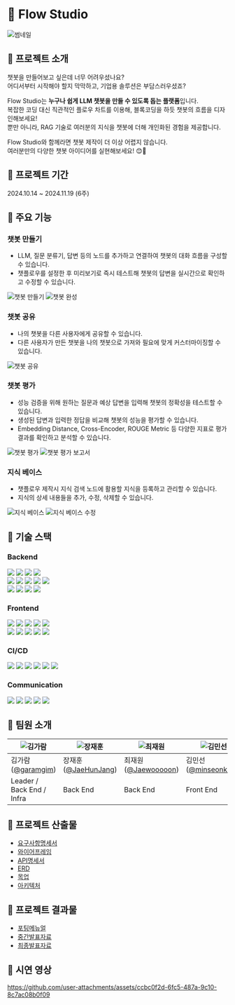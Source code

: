 # 🤖 Flow Studio

![썸네일](./docs/assets/thumbnail.png)


## 💜 프로젝트 소개

챗봇을 만들어보고 싶은데 너무 어려우셨나요?<br/>
어디서부터 시작해야 할지 막막하고, 기업용 솔루션은 부담스러우셨죠?

Flow Studio는 **누구나 쉽게 LLM 챗봇을 만들 수 있도록 돕는 플랫폼**입니다.<br/>
복잡한 코딩 대신 직관적인 플로우 차트를 이용해, 블록코딩을 하듯 챗봇의 흐름을 디자인해보세요!<br/>
뿐만 아니라, RAG 기술로 여러분의 지식을 챗봇에 더해 개인화된 경험을 제공합니다. 

Flow Studio와 함께라면 챗봇 제작이 더 이상 어렵지 않습니다.<br/>
여러분만의 다양한 챗봇 아이디어를 실현해보세요! 😊🚀

## 💜 프로젝트 기간
2024.10.14 ~ 2024.11.19 (6주)


## 💜 주요 기능

### 챗봇 만들기

- LLM, 질문 분류기, 답변 등의 노드를 추가하고 연결하여 챗봇의 대화 흐름을 구성할 수 있습니다.
- 챗플로우를 설정한 후 미리보기로 즉시 테스트해 챗봇의 답변을 실시간으로 확인하고 수정할 수 있습니다.

![챗봇 만들기](./docs/assets/screen_workflow.png)
![챗봇 완성](./docs/assets/screen_chatbot_complete.PNG)

### 챗봇 공유

- 나의 챗봇을 다른 사용자에게 공유할 수 있습니다.
- 다른 사용자가 만든 챗봇을 나의 챗봇으로 가져와 필요에 맞게 커스터마이징할 수 있습니다.

![챗봇 공유](./docs/assets/screen_template.png)

### 챗봇 평가

- 성능 검증을 위해 원하는 질문과 예상 답변을 입력해 챗봇의 정확성을 테스트할 수 있습니다.
- 생성된 답변과 입력한 정답을 비교해 챗봇의 성능을 평가할 수 있습니다.
- Embedding Distance, Cross-Encoder, ROUGE Metric 등 다양한 지표로 평가 결과를 확인하고 분석할 수 있습니다.

![챗봇 평가](./docs/assets/screen_evaluation.png)
![챗봇 평가 보고서](./docs/assets/screen_report.PNG)

### 지식 베이스

- 챗플로우 제작시 지식 검색 노드에 활용할 지식을 등록하고 관리할 수 있습니다.
- 지식의 상세 내용들을 추가, 수정, 삭제할 수 있습니다.

![지식 베이스](./docs/assets/screen_knowledge.png)
![지식 베이스 수정](./docs/assets/screen_knowledge_chunks.png)

## 💜 기술 스택

### **Backend**

<img src="https://img.shields.io/badge/IntelliJ IDEA-000000?style=for-the-badge&logo=IntelliJ IDEA&logoColor=white"> <img src="https://img.shields.io/badge/Spring-6DB33F?style=for-the-badge&logo=spring&logoColor=white"> <img src="https://img.shields.io/badge/SpringBoot-6DB33F?style=for-the-badge&logo=Spring Boot&logoColor=white"> <img src="https://img.shields.io/badge/Swagger-85EA2D?style=for-the-badge&logo=Swagger&logoColor=white"> <br> <img src="https://img.shields.io/badge/Redis-DC382D?style=for-the-badge&logo=Redis&logoColor=white"> <img src="https://img.shields.io/badge/MySQL-4479A1?style=for-the-badge&logo=MySQL&logoColor=white"> <img src="https://img.shields.io/badge/Milvus-00A1EA?style=for-the-badge&logo=Milvus&logoColor=white"> <img src="https://img.shields.io/badge/QueryDSL-0085C9?style=for-the-badge&logo=QueryDSL&logoColor=white"> <img src="https://img.shields.io/badge/AWS S3-569A31?style=for-the-badge&logo=amazons3&logoColor=white"> <br/>  <img src="https://img.shields.io/badge/Fast API-009688?style=for-the-badge&logo=fastapi&logoColor=white"> <img src="https://img.shields.io/badge/pycharm-000000?style=for-the-badge&logo=pycharm&logoColor=white"> <img src="https://img.shields.io/badge/Langchain4j-1C3C3C?style=for-the-badge&logo=Langchain&logoColor=white"> <img src="https://img.shields.io/badge/junit5-25A162?style=for-the-badge&logo=junit5&logoColor=white"> 


### **Frontend**

<img src="https://img.shields.io/badge/Visual Studio Code-007ACC?style=for-the-badge&logo=Visual Studio Code&logoColor=white"> <img src="https://img.shields.io/badge/Next.js-000000?style=for-the-badge&logo=nextdotjs&logoColor=white"> <img src="https://img.shields.io/badge/Typescript-3178C6?style=for-the-badge&logo=Typescript&logoColor=white"> <img src="https://img.shields.io/badge/recoil-3578E5?style=for-the-badge&logo=recoil&logoColor=white"> <img src="https://img.shields.io/badge/axios-5A29E4?style=for-the-badge&logo=styledcomponents&logoColor=white"> <br> <img src="https://img.shields.io/badge/Tailwind%20CSS-06B6D4?style=for-the-badge&logo=Tailwind CSS&logoColor=white"> <img src="https://img.shields.io/badge/Storybook-FF4785?style=for-the-badge&logo=Storybook&logoColor=white"> <img src="https://img.shields.io/badge/reactquery-FF4154?style=for-the-badge&logo=reactquery&logoColor=white"> <img src="https://img.shields.io/badge/Chart.js-FF6384?style=for-the-badge&logo=chartdotjs&logoColor=white"> <img src="https://img.shields.io/badge/Jest-C21325?style=for-the-badge&logo=jest&logoColor=white">


### **CI/CD**

<img src="https://img.shields.io/badge/AWS EC2-232F3E?style=for-the-badge&logo=Amazon AWS&logoColor=white"> <img src="https://img.shields.io/badge/Jenkins-D24939?style=for-the-badge&logo=Jenkins&logoColor=white"> <img src="https://img.shields.io/badge/Docker-2496ED?style=for-the-badge&logo=Docker&logoColor=white"> <img src="https://img.shields.io/badge/Docker Compose-2496ED?style=for-the-badge&logo=Docker&logoColor=white"> <img src="https://img.shields.io/badge/NGINX-009639?style=for-the-badge&logo=NGINX&logoColor=white"> <img src="https://img.shields.io/badge/SSL-000000?style=for-the-badge&logo=&logoColor=white">

### **Communication**

<img src="https://img.shields.io/badge/Git(Gitlab)-FCA121?style=for-the-badge&logo=Gitlab&logoColor=white"> <img src="https://img.shields.io/badge/Jira-0052CC?style=for-the-badge&logo=Jira&logoColor=white"> <img src="https://img.shields.io/badge/Notion-000000?style=for-the-badge&logo=Notion&logoColor=white"> <img src="https://img.shields.io/badge/Mattermost-0058CC?style=for-the-badge&logo=Mattermost&logoColor=white"> <img src="https://img.shields.io/badge/Figma-F24E1E?style=for-the-badge&logo=Figma&logoColor=white">


## 💜 팀원 소개
| ![김가람](https://avatars.githubusercontent.com/garamgim) | ![장재훈](https://avatars.githubusercontent.com/JaeHunJang)  | ![최재원](https://avatars.githubusercontent.com/Jaewooooon) | ![김민선](https://avatars.githubusercontent.com/u/76653033?v=4) | ![고도연](https://avatars.githubusercontent.com/doyeon01) | ![정현수](https://avatars.githubusercontent.com/u/109744927?v=4) |
|---------------------------------------------------------------------------------------------------------------|----------------------------------------------------------------------------------------------------|---------------------------------------------------------------------------------------------------------------|-------------------------------------------------------------------------------------------------|--------------------------------------------------------------------------------------------------|--------------------------------------------------------------------------------------------------|
| 김가람([@garamgim](https://github.com/garamgim)) | 장재훈([@JaeHunJang](https://github.com/JaeHunJang))  | 최재원([@Jaewooooon](https://github.com/Jaewooooon)) | 김민선([@minseonkkim](https://github.com/minseonkkim)) | 고도연([@doyeon01](https://github.com/doyeon01)) | 정현수([@surina125](https://github.com/surina125)) |
| Leader / Back End / Infra | Back End | Back End | Front End | Front End | Front End |


## 💜 프로젝트 산출물

- [요구사항명세서](./docs/요구사항명세서.md)
- [와이어프레임](./docs/와이어프레임.md)
- [API명세서](./docs/API명세서.md)
- [ERD](./docs/ERD.md)
- [목업](./docs/목업.md)
- [아키텍처](./docs/아키텍처.md)

## 💜 프로젝트 결과물

- [포팅메뉴얼](./exec/포팅매뉴얼.md)
- [중간발표자료](./docs/assets/FlowStudio_중간발표.pdf)
- [최종발표자료](./docs/assets/FlowStudio_최종발표.pdf)

## 💜 시연 영상

https://github.com/user-attachments/assets/ccbc0f2d-6fc5-487a-9c10-8c7ac08b0f09



